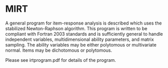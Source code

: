 # MIRT
A general program for item-response analysis is described which uses the stabilized Newton-Raphson algorithm. This program is written to be compliant with Fortran 2003 standards and is sufficiently general to handle independent variables, multidimensional ability parameters,
and matrix sampling. The ability variables may be either polytomous or multivariate normal. Items may be dichotomous or polytomous.

Please see irtprogram.pdf for details of the program.

